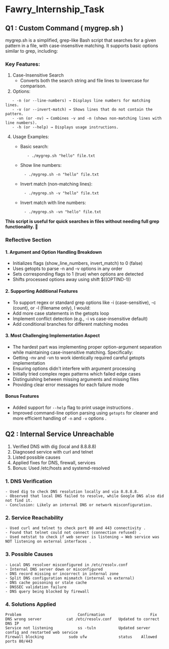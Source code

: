 # Fawry_Internship_Task
## Q1 : Custom Command ( mygrep.sh )
mygrep.sh is a simplified, grep-like Bash script that searches for a given pattern in a file, with case-insensitive matching. It supports basic options similar to grep, including:
### Key Features:
1. Case-Insensitive Search
   - Converts both the search string and file lines to lowercase for comparison.
2. Options:
```
   - -n (or --line-numbers) → Displays line numbers for matching lines.
   - -v (or --invert-match) → Shows lines that do not contain the pattern.
   - -vn (or -nv) → Combines -v and -n (shows non-matching lines with line numbers).
   - -h (or --help) → Displays usage instructions.
```
4. Usage Examples:
   - Basic search:
     ```
        - ./mygrep.sh "hello" file.txt
     ```
     
   - Show line numbers:
   ```
        - ./mygrep.sh -n "hello" file.txt
   ```
  
   - Invert match (non-matching lines):
   ```
        - ./mygrep.sh -v "hello" file.txt
   ```
  
   - Invert match with line numbers:
   ```
        - ./mygrep.sh -vn "hello" file.txt
   ```

**This script is useful for quick searches in files without needing full grep functionality. 🚀**

### Reflective Section
#### 1. Argument and Option Handling Breakdown
- Initializes flags (show_line_numbers, invert_match) to 0 (false)
- Uses getopts to parse -n and -v options in any order
- Sets corresponding flags to 1 (true) when options are detected
- Shifts processed options away using shift $((OPTIND-1))


#### 2. Supporting Additional Features
- To support regex or standard grep options like -i (case-sensitive), -c (count), or -l (filename only), I would:
- Add more case statements in the getopts loop
- Implement conflict detection (e.g., -i vs case-insensitive default)
- Add conditional branches for different matching modes


#### 3. Most Challenging Implementation Aspect
- The hardest part was implementing proper option-argument separation while maintaining case-insensitive matching. Specifically:
- Getting -nv and -vn to work identically required careful getopts implementation
- Ensuring options didn't interfere with argument processing
- Initially tried complex regex patterns which failed edge cases
- Distinguishing between missing arguments and missing files
- Providing clear error messages for each failure mode

#### Bonus Features
- Added support for `--help` flag to print usage instructions .
- Improved command-line option parsing using `getopts` for cleaner and more efficient handling of `-n` and `-v` options .


## Q2 : Internal Service Unreachable
1. Verified DNS with dig (local and 8.8.8.8)
2. Diagnosed service with curl and telnet
3. Listed possible causes
4. Applied fixes for DNS, firewall, services
5. Bonus: Used /etc/hosts and systemd-resolved


### 1. DNS Verification
```
- Used dig to check DNS resolution locally and via 8.8.8.8.
- Observed that local DNS failed to resolve, while Google DNS also did not find it.
- Conclusion: Likely an internal DNS or network misconfiguration.
```

  
### 2. Service Reachability
```
- Used curl and telnet to check port 80 and 443 connectivity .
- Found that telnet could not connect (connection refused) .
- Used netstat to check if web server is listening → Web service was NOT listening on external interfaces .
```

### 3. Possible Causes
```
- Local DNS resolver misconfigured in /etc/resolv.conf
- Internal DNS server down or misconfigured
- DNS record missing or incorrect in internal zone
- Split DNS configuration mismatch (internal vs external)
- DNS cache poisoning or stale cache
- DNSSEC validation failure
- DNS query being blocked by firewall
```

### 4. Solutions Applied
```
Problem	                        Confirmation	                Fix
DNS wrong server	       cat /etc/resolv.conf	  Updated to correct DNS IP
Service not listening	        ss -tuln	      Updated server config and restarted web service
Firewall blocking        	sudo ufw              status	Allowed ports 80/443

```
